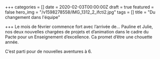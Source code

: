 +++
categories = []
date = 2020-02-03T00:00:00Z
draft = true
featured = false
hero_img = "/v1598278558/IMG_1312_2_ifcti2.jpg"
tags = []
title = "Du changement dans l'équipe"

+++
Le mois de février commence fort avec l’arrivée de… Pauline et Julie, nos deux nouvelles chargées de projets et d’animation dans le cadre du Pacte pour un Enseignement d’excellence. Ca promet d’être une chouette année.

C’est parti pour de nouvelles aventures à 6.